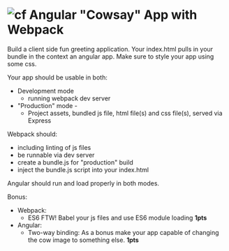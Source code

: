 ![cf](http://i.imgur.com/7v5ASc8.png) Angular "Cowsay" App with Webpack
====

Build a client side fun greeting application. Your index.html pulls in your bundle in the context an angular app. Make sure to style your app using some css.

Your app should be usable in both:
* Development mode
  * running webpack dev server
* "Production" mode - 
  * Project assets, bundled js file, html file(s) and css file(s), served via Express

Webpack should: 
* including linting of js files
* be runnable via dev server
* create a bundle.js for "production" build
* inject the bundle.js script into your index.html

Angular should run and load properly in both modes.

Bonus:
* Webpack:
  * ES6 FTW! Babel your js files and use ES6 module loading **1pts**
* Angular:
  * Two-way binding: As a bonus make your app capable of changing the cow image to something else. **1pts**
